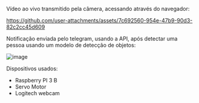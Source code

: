 Vídeo ao vivo transmitido pela câmera, acessando através do navegador:

https://github.com/user-attachments/assets/7c692560-954e-47b9-90d3-82c2cc45d609

Notificação enviada pelo telegram, usando a API, após detectar uma pessoa usando um modelo de detecção de objetos:

![image](https://github.com/user-attachments/assets/9fd6aa57-ffd2-4864-8c75-2ceb21d9c3e4)

Dispositivos usados:
- Raspberry PI 3 B
- Servo Motor
- Logitech webcam
